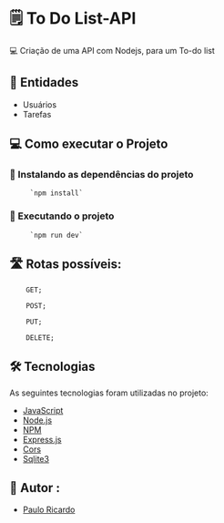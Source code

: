 # 🗒️ To Do List-API
💻 Criação de uma API com Nodejs, para um To-do list

## 👻 Entidades

- Usuários
- Tarefas

## 💻 Como executar o Projeto

### 📌 Instalando as dependências do projeto

         `npm install`

### 📌 Executando o projeto

         `npm run dev`

## 🛣️ Rotas possíveis:

        GET;

        POST;

        PUT;

        DELETE;

## 🛠️ Tecnologias

   As seguintes tecnologias foram utilizadas no projeto:

- [JavaScript](https://developer.mozilla.org/pt-BR/docs/Web/JavaScript)
- [Node.js](https://nodejs.org/en/)
- [NPM](https://www.npmjs.com/)
- [Express.js](https://expressjs.com/pt-br/)
- [Cors](https://developer.mozilla.org/pt-BR/docs/Web/HTTP/CORS)
- [Sqlite3](https://www.npmjs.com/package/sqlite3)

## 🙍 Autor :

- [Paulo Ricardo](https://github.com/Paulo-oRicardo)
